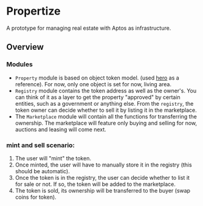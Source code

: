 # Propertize
A prototype for managing real estate with Aptos as infrastructure.

## Overview
### Modules
- `Property` module is based on object token model. (used [hero](https://github.com/aptos-labs/aptos-core/blob/main/aptos-move/move-examples/token_objects/hero/sources/hero.move) as a reference). For now, only one object is set for now, living area.
- `Registry` module contains the token address as well as the owner's. You can think of it as a layer to get the property "approved" by certain entities, such as a government or anything else. From the `registry`, the token owner can decide whether to sell it by listing it in the marketplace.
- The `Marketplace` module will contain all the functions for transferring the ownership. The marketplace will feature only buying and selling for now, auctions and leasing will come next.

### mint and sell scenario:
1. The user will "mint" the token. 
2. Once minted, the user will have to manually store it in the registry (this should be automatic). 
3. Once the token is in the registry, the user can decide whether to list it for sale or not. If so, the token will be added to the marketplace. 
4. The token is sold, its ownership will be transferred to the buyer (swap coins for token).